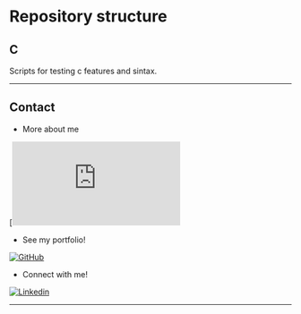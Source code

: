 # Repository structure

## C

Scripts for testing c features and sintax.

---

## Contact

- More about me

[![About me](https://github.com/sabrinabm94/about/blob/main/ABOUT.md)

- See my portfolio!

[![GitHub](https://img.shields.io/badge/GitHub-181717?style=for-the-badge&logo=github&logoColor=white)](https://bit.ly/3Q7O3Z7)

- Connect with me!

[![Linkedin](https://img.shields.io/badge/LinkedIn-0077B5?style=for-the-badge&logo=linkedin&logoColor=white)](https://www.linkedin.com/in/sabrinabm94/?locale=en_US)

---
